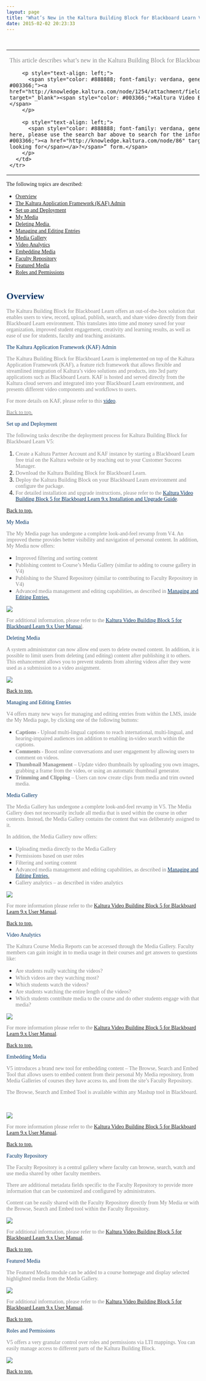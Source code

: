 ```yaml
---
layout: page
title: "What’s New in the Kaltura Building Block for Blackboard Learn V5"
date: 2015-02-02 20:23:33
---
```


<span style="font-family: verdana, geneva;"> </span>

<table border="0" cellspacing="0" cellpadding="0">
  <tbody>
    <tr>
      <td valign="bottom">
        <p style="text-align: left;">
          <span style="color: #888888; font-family: verdana, geneva;">This article describes what’s new in the Kaltura Building Block for Blackboard Learn V5.</span>
        </p>
        
        <p style="text-align: left;">
          <span style="color: #888888; font-family: verdana, geneva;">For more information please refer to the <span style="color: #003366;"><a href="http://knowledge.kaltura.com/node/1254/attachment/field_media#Kaltura+Video+Building+Block+5+for+Blackboard+Learn+9.x+User+Manua" target="_blank"><span style="color: #003366;">Kaltura Video Building Block 5 for Blackboard Learn 9.x User Manual</span></a></span></span>
        </p>
        
        <p style="text-align: left;">
          <span style="color: #888888; font-family: verdana, geneva;">If you are unable to find the information that you are looking for here, please use the search bar above to search for the information you seek, or report missing information: "<span style="color: #003366;"><a href="http://knowledge.kaltura.com/node/86" target="_blank"><span style="color: #003366;">Couldn't find what you were looking for</span></a>?</span>” form.</span>
        </p>
      </td>
    </tr>
  </tbody>
</table>

<span style="font-family: verdana, geneva;"><a name="top"></a>The following topics are described:</span>

*   <span style="font-family: verdana, geneva;"><a href="#Overview" style="font-family: verdana, geneva;">Overview</a></span>
*   <span style="font-family: verdana, geneva;"><a href="#KAF" style="font-family: verdana, geneva;">The Kaltura Application Framework (KAF) Admin</a></span>
*   <span style="font-family: verdana, geneva;"><a href="#Setup" style="font-family: verdana, geneva;">Set up and Deployment</a></span>
*   <span style="font-family: verdana, geneva;"><a href="#Mymedia" style="font-family: verdana, geneva;">My Media</a></span>
*   <span style="font-family: verdana, geneva;"><a href="#DeletingMedia" style="font-family: verdana, geneva;">Deleting Media </a></span>
*   <span style="font-family: verdana, geneva;"><a href="#Managing" style="font-family: verdana, geneva;">Managing and Editing Entries</a></span>
*   <span style="font-family: verdana, geneva;"><a href="#MediaGallery" style="font-family: verdana, geneva;">Media Gallery</a></span>
*   <span style="font-family: verdana, geneva;"><a href="#VideoAnalytics" style="font-family: verdana, geneva;">Video Analytics</a></span>
*   <span style="font-family: verdana, geneva;"><a href="#Emvideo" style="font-family: verdana, geneva;">Embedding Media</a></span>
*   <span style="font-family: verdana, geneva;"><a href="#FacultyRep" style="font-family: verdana, geneva;">Faculty Repository</a></span>
*   <span style="font-family: verdana, geneva;"><a href="#FeaturedMedia" style="font-family: verdana, geneva;">Featured Media</a></span>
*   <span style="font-family: verdana, geneva;"><a href="#Roles" style="font-family: verdana, geneva;">Roles and Permissions</a></span>

# <span style="color: #003366; font-size: 18pt; font-family: verdana, geneva;"><a name="Overview"></a>Overview  </span>

<span style="color: #888888; font-family: verdana, geneva;">The Kaltura Building Block for Blackboard Learn offers an out-of-the-box solution that enables users to view, record, upload, publish, search, and share video directly from their Blackboard Learn environment. This translates into time and money saved for your organization, improved student engagement, creativity and learning results, as well as ease of use for students, faculty and teaching assistants.</span>

<p class="mce-heading-2">
  <span style="color: #003366; font-family: verdana, geneva;"><a name="KAF"></a>The Kaltura Application Framework (KAF) Admin</span>
</p>

<span style="color: #888888; font-family: verdana, geneva;">The Kaltura Building Block for Blackboard Learn is implemented on top of the Kaltura Application Framework (KAF), a feature rich framework that allows flexible and streamlined integration of Kaltura’s video solutions and products, into 3rd party applications such as Blackboard Learn. KAF is hosted and served directly from the Kaltura cloud servers and integrated into your Blackboard Learn environment, and presents different video components and workflows to users.</span>

<span style="color: #888888; font-family: verdana, geneva;">For more details on KAF, please refer to this <span style="color: #003366;"><a href="http://connect.mediaspace.kaltura.com/media/Customization+Made+Easier+with+The+Kaltura+Application+Framework+(aka+KAF)/1_juqeis1z" target="_blank"><span style="color: #003366;">video</span></a></span>.</span>

<span style="font-family: verdana, geneva;"><a href="#top"><span style="color: #888888;">Back to top.</span></a></span>

<p class="mce-heading-2">
  <span style="color: #003366; font-family: verdana, geneva;"><a name="Setup"></a>Set up and Deployment</span>
</p>

<p class="mce-procedure-text">
  <span style="color: #888888; font-family: verdana, geneva;">The following tasks describe the deployment process for Kaltura Building Block for Blackboard Learn V5:</span>
</p>

1.  <span style="color: #888888; font-family: verdana, geneva;">Create a Kaltura Partner Account and KAF instance by starting a Blackboard Learn free trial on the Kaltura website or by reaching out to your Customer Success Manager.</span>
2.  <span style="color: #888888; font-family: verdana, geneva;">Download the Kaltura Building Block for Blackboard Learn.</span>
3.  <span style="color: #888888; font-family: verdana, geneva;">Deploy the Kaltura Building Block on your Blackboard Learn environment and configure the package.</span>
4.  <span style="color: #888888; font-family: verdana, geneva;">For detailed installation and upgrade instructions, please refer to the <span style="color: #003366;"><a href="http://knowledge.kaltura.com/node/1255/attachment/field_media" target="_blank"><span style="color: #003366;">Kaltura Video Building Block 5 for Blackboard Learn 9.x Installation and Upgrade Guide</span></a></span>.</span>

<span style="color: #888888; font-family: verdana, geneva;"><a href="#top">Back to top.</a></span>

<span class="mce-heading-2" style="color: #003366; font-family: verdana, geneva;"><a name="Mymedia"></a>My Media</span>

<span style="color: #888888; font-family: verdana, geneva;">The My Media page has undergone a complete look-and-feel revamp from V4. An improved theme provides better visibility and navigation of personal content. In addition, My Media now offers:</span>

*   <span style="color: #888888; font-family: verdana, geneva;">Improved filtering and sorting content</span>
*   <span style="color: #888888; font-family: verdana, geneva;">Publishing content to Course’s Media Gallery (similar to adding to course gallery in V4)</span>
*   <span style="color: #888888; font-family: verdana, geneva;">Publishing to the Shared Repository (similar to contributing to Faculty Repository in V4)</span>
*   <span style="color: #888888; font-family: verdana, geneva;">Advanced media management and editing capabilities, as described in <span style="color: #003366;"><a href="http://knowledge.kaltura.com/node/1250/revisions/6729/view#managing_entries" target="_blank"><span style="color: #003366;">Managing and Editing Entries.</span></a></span></span>

<span style="color: #888888; font-family: verdana, geneva;"><img src="{{site.url}}/assets/2088">

<span style="color: #888888; font-family: verdana, geneva;">For additional information, please refer to the <a href="http://knowledge.kaltura.com/node/1254/attachment/field_media" target="_blank"><span style="color: #888888;"><span style="color: #003366;">Kaltura Video Building Block 5 for Blackboard Learn 9.x User Manua</span>l</span></a>.</span>

<p class="mce-heading-1 mce-heading-2">
  <span style="color: #003366; font-family: verdana, geneva;"><a name="DeletingMedia"></a>Deleting Media  </span>
</p>

<span style="color: #888888; font-family: verdana, geneva;">A system administrator can now allow end users to delete owned content. In addition, it is possible to limit users from deleting (and editing) content after publishing it to others.  This enhancement allows you to prevent students from altering videos after they were used as a submission to a video assignment.</span>

<span style="color: #888888; font-family: verdana, geneva;"><img src="{{site.url}}/assets/2089">

<span style="color: #888888; font-family: verdana, geneva;"><a href="#top">Back to top.</a></span>

<p class="mce-heading-2">
  <span style="color: #003366; font-family: verdana, geneva;"><a name="Managing"></a>Managing and Editing Entries </span>
</p>

<span style="color: #888888; font-family: verdana, geneva;">V4 offers many new ways for managing and editing entries from within the LMS, inside the My Media page, by clicking one of the following buttons:</span>

*   <span style="color: #888888; font-family: verdana, geneva;"><strong>Captions</strong> - Upload multi-lingual captions to reach international, multi-lingual, and hearing-impaired audiences ion addition to enabling in-video search within the captions.</span>
*   <span style="color: #888888; font-family: verdana, geneva;"><strong>Comments</strong> - Boost online conversations and user engagement by allowing users to comment on videos.</span>
*   <span style="color: #888888; font-family: verdana, geneva;"><strong>Thumbnail Management</strong> – Update video thumbnails by uploading you own images, grabbing a frame from the video, or using an automatic thumbnail generator.</span>
*   <span style="color: #888888; font-family: verdana, geneva;"><strong>Trimming and Clipping</strong> – Users can now create clips from media and trim owned media.</span>

<p class="mce-heading-2">
  <span style="color: #003366; font-family: verdana, geneva;"><a name="MediaGallery"></a>Media Gallery </span>
</p>

<span style="color: #888888; font-family: verdana, geneva;">The Media Gallery has undergone a complete look-and-feel revamp in V5. The Media Gallery does not necessarily include all media that is used within the course in other contexts. Instead, the Media Gallery contains the content that was deliberately assigned to it.</span>

<span style="color: #888888; font-family: verdana, geneva;">In addition, the Media Gallery now offers:</span>

*   <span style="color: #888888; font-family: verdana, geneva;">Uploading media directly to the Media Gallery</span>
*   <span style="color: #888888; font-family: verdana, geneva;">Permissions based on user roles</span>
*   <span style="color: #888888; font-family: verdana, geneva;">Filtering and sorting content</span>
*   <span style="color: #888888; font-family: verdana, geneva;">Advanced media management and editing capabilities, as described in <a href="http://knowledge.kaltura.com/node/1250/revisions/6729/view#managing_entries"><span style="color: #888888;"><span style="color: #003366;">Managing and Editing Entries</span>.</span></a></span>
*   <span style="color: #888888; font-family: verdana, geneva;">Gallery analytics – as described in video analytics</span>

<span style="color: #888888; font-family: verdana, geneva;"><img src="{{site.url}}/assets/2090">

<span style="color: #888888; font-family: verdana, geneva;">For more information please refer to the <span style="color: #003366;"><span style="color: #003366;"><a href="http://knowledge.kaltura.com/node/1254/attachment/field_media" target="_blank">Kaltura Video Building Block 5 for Blackboard Learn 9.x User Manual</a>.</span></span></span>

<span style="color: #888888; font-family: verdana, geneva;"><span style="color: #003366;"><span style="color: #003366;"><a href="#top">Back to top.</a></span></span></span>

<p class="mce-heading-2">
  <span style="color: #003366; font-family: verdana, geneva;"><a name="VideoAnalytics"></a>Video Analytics </span>
</p>

<span style="color: #888888; font-family: verdana, geneva;">The Kaltura Course Media Reports can be accessed through the Media Gallery. Faculty members can gain insight in to media usage in their courses and get answers to questions like: </span>

*   <span style="color: #888888; font-family: verdana, geneva;">Are students really watching the videos?</span>
*   <span style="color: #888888; font-family: verdana, geneva;">Which videos are they watching most?</span>
*   <span style="color: #888888; font-family: verdana, geneva;">Which students watch the videos?</span>
*   <span style="color: #888888; font-family: verdana, geneva;">Are students watching the entire length of the videos?</span>
*   <span style="color: #888888; font-family: verdana, geneva;">Which students contribute media to the course and do other students engage with that media?</span>

<span style="color: #888888; font-family: verdana, geneva;"><img src="{{site.url}}/assets/2091">

<span style="color: #888888; font-family: verdana, geneva;">For more information please refer to the <span style="color: #888888;"><a href="http://knowledge.kaltura.com/node/1254/attachment/field_media">Kaltura Video Building Block 5 for Blackboard Learn 9.x User Manual</a>.</span></span>

<span style="color: #888888; font-family: verdana, geneva;"><span style="color: #888888;"><a href="#top">Back to top.</a></span></span>

<p class="mce-heading-2">
  <span style="color: #003366; font-family: verdana, geneva;"><a name="Emvideo"></a>Embedding Media </span>
</p>

<span style="color: #888888; font-family: verdana, geneva;">V5 introduces a brand new tool for embedding content – The Browse, Search and Embed Tool that allows users to embed content from their personal My Media repository, from Media Galleries of courses they have access to, and from the site’s Faculty Repository.</span>

<span style="color: #888888; font-family: verdana, geneva;">The Browse, Search and Embed Tool is available within any Mashup tool in Blackboard.</span>

<span style="color: #888888; font-family: verdana, geneva;"> </span>

<span style="color: #888888; font-family: verdana, geneva;"><img src="{{site.url}}/assets/2092">

<span style="color: #888888; font-family: verdana, geneva;">For more information please refer to the <span style="color: #003366;"><span style="color: #003366;"><a href="http://knowledge.kaltura.com/node/1254/attachment/field_media">Kaltura Video Building Block 5 for Blackboard Learn 9.x User Manual</a>.</span></span></span>

<span style="color: #888888; font-family: verdana, geneva;"><span style="color: #003366;"><span style="color: #003366;"><a href="#top">Back to top.</a></span></span></span>

<p class="mce-heading-2">
  <span style="color: #003366; font-family: verdana, geneva;"><a name="FacultyRep"></a>Faculty Repository</span>
</p>

<span style="color: #888888; font-family: verdana, geneva;">The Faculty Repository is a central gallery where faculty can browse, search, watch and use media shared by other faculty members. </span>

<span style="color: #888888; font-family: verdana, geneva;">There are additional metadata fields specific to the Faculty Repository to provide more information that can be customized and configured by administrators.</span>

<span style="color: #888888; font-family: verdana, geneva;">Content can be easily shared with the Faculty Repository directly from My Media or with the Browse, Search and Embed tool within the Faculty Repository.</span>

<span style="color: #888888; font-family: verdana, geneva;"><img src="{{site.url}}/assets/2093">

<span style="color: #888888; font-family: verdana, geneva;">For additional information, please refer to the <span style="color: #003366;"><span style="color: #003366;"><a href="http://knowledge.kaltura.com/node/1254/attachment/field_media">Kaltura Video Building Block 5 for Blackboard Learn 9.x User Manual</a>.</span></span></span>

<span style="color: #888888; font-family: verdana, geneva;"><span style="color: #003366;"><span style="color: #003366;"><a href="#top">Back to top.</a></span></span></span>

<p class="mce-heading-2">
  <span style="color: #003366; font-family: verdana, geneva;"><a name="FeaturedMedia"></a>Featured Media </span>
</p>

<span style="color: #888888; font-family: verdana, geneva;">The Featured Media module can be added to a course homepage and display selected highlighted media from the Media Gallery.</span>

<span style="color: #888888; font-family: verdana, geneva;"><img src="{{site.url}}/assets/2094">

<span style="color: #888888; font-family: verdana, geneva;">For additional information, please refer to the <span style="color: #003366;"><span style="color: #003366;"><a href="http://knowledge.kaltura.com/node/1254/attachment/field_media">Kaltura Video Building Block 5 for Blackboard Learn 9.x User Manual</a>.</span></span></span>

<span style="color: #888888; font-family: verdana, geneva;"><span style="color: #003366;"><span style="color: #003366;"><a href="#top">Back to top.</a></span></span></span>

<p class="mce-heading-2">
  <span style="color: #003366; font-family: verdana, geneva;"><a name="Roles"></a>Roles and Permissions</span>
</p>

<span style="color: #888888; font-family: verdana, geneva;">V5 offers a very granular control over roles and permissions via LTI mappings. You can easily manage access to different parts of the Kaltura Building Block.</span>

<span style="font-family: verdana, geneva;"><span style="color: #888888;"><img src="{{site.url}}/assets/2095">

<span style="color: #888888; font-family: verdana, geneva;"><a href="#top">Back to top.</a></span>
